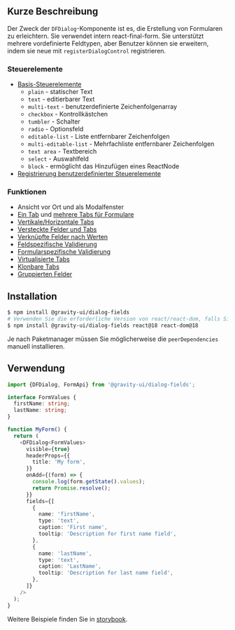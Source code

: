 ## Kurze Beschreibung

Der Zweck der `DFDialog`-Komponente ist es, die Erstellung von Formularen zu erleichtern. Sie verwendet intern react-final-form.
Sie unterstützt mehrere vordefinierte Feldtypen, aber Benutzer können sie erweitern, indem sie neue mit `registerDialogControl` registrieren.

### Steuerelemente

- [Basis-Steuerelemente](https://preview.yandexcloud.dev/dialog-fields/?path=/story/demo-00-base-controls)
  - `plain` - statischer Text
  - `text` - editierbarer Text
  - `multi-text` - benutzerdefinierte Zeichenfolgenarray
  - `checkbox` - Kontrollkästchen
  - `tumbler` - Schalter
  - `radio` - Optionsfeld
  - `editable-list` - Liste entfernbarer Zeichenfolgen
  - `multi-editable-list` - Mehrfachliste entfernbarer Zeichenfolgen
  - `text area` - Textbereich
  - `select` - Auswahlfeld
  - `block` - ermöglicht das Hinzufügen eines ReactNode
- [Registrierung benutzerdefinierter Steuerelemente](https://preview.yandexcloud.dev/dialog-fields/?path=/story/tutorials-custom-control-registration)

### Funktionen

- Ansicht vor Ort und als Modalfenster
- [Ein Tab](https://preview.yandexcloud.dev/dialog-fields/?path=/story/demo-01-one-tab) und [mehrere Tabs für Formulare](https://preview.yandexcloud.dev/dialog-fields/?path=/story/demo-02-several-tab--horizontal-tabs)
- [Vertikale/Horizontale Tabs](https://preview.yandexcloud.dev/dialog-fields/?path=/story/demo-02-several-tab)
- [Versteckte Felder und Tabs](https://preview.yandexcloud.dev/dialog-fields/?path=/story/demo-04-visibility-condition)
- [Verknüpfte Felder nach Werten](https://preview.yandexcloud.dev/dialog-fields/?path=/story/demo-05-extras-and-linked-fields)
- [Feldspezifische Validierung](https://preview.yandexcloud.dev/dialog-fields/?path=/story/demo-06-field-validators)
- [Formularspezifische Validierung](https://preview.yandexcloud.dev/dialog-fields/?path=/story/demo-07-form-validation)
- [Virtualisierte Tabs](https://preview.yandexcloud.dev/dialog-fields/?path=/story/demo-08-virtualized-tabs)
- [Klonbare Tabs](https://preview.yandexcloud.dev/dialog-fields/?path=/story/demo-08-cloneable-tabs-)
- [Gruppierten Felder](https://preview.yandexcloud.dev/dialog-fields/?path=/story/demo-03-sections)

## Installation

```bash
$ npm install @gravity-ui/dialog-fields
# Verwenden Sie die erforderliche Version von react/react-dom, falls Sie sie noch nicht installiert haben
$ npm install @gravity-ui/dialog-fields react@18 react-dom@18
```

Je nach Paketmanager müssen Sie möglicherweise die `peerDependencies` manuell installieren.

## Verwendung

```ts
import {DFDialog, FormApi} from '@gravity-ui/dialog-fields';

interface FormValues {
  firstName: string;
  lastName: string;
}

function MyForm() {
  return (
    <DFDialog<FormValues>
      visible={true}
      headerProps={{
        title: 'My form',
      }}
      onAdd={(form) => {
        console.log(form.getState().values);
        return Promise.resolve();
      }}
      fields={[
        {
          name: 'firstName',
          type: 'text',
          caption: 'First name',
          tooltip: 'Description for first name field',
        },
        {
          name: 'lastName',
          type: 'text',
          caption: 'LastName',
          tooltip: 'Description for last name field',
        },
      ]}
    />
  );
}
```

Weitere Beispiele finden Sie in [storybook](https://preview.yandexcloud.dev/dialog-fields).